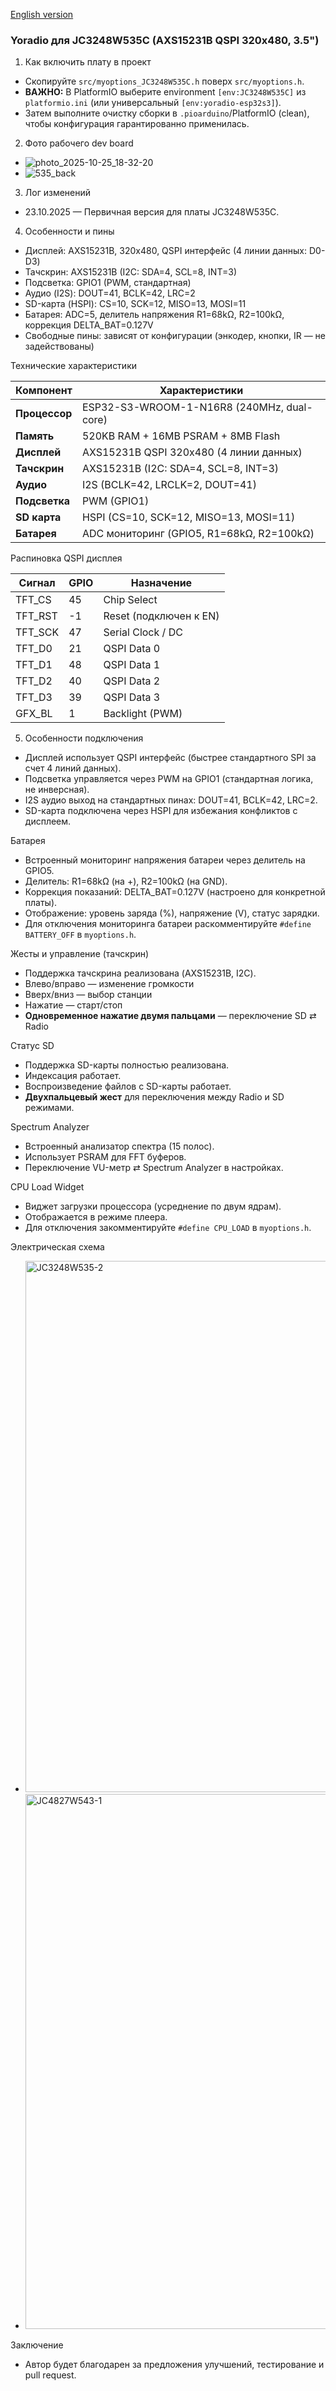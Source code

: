 [English version](README_JC3248W535C_english.md)

### Yoradio для JC3248W535C (AXS15231B QSPI 320x480, 3.5")

1) Как включить плату в проект

- Скопируйте `src/myoptions_JC3248W535C.h` поверх `src/myoptions.h`.
- **ВАЖНО:** В PlatformIO выберите environment `[env:JC3248W535C]` из `platformio.ini` (или универсальный `[env:yoradio-esp32s3]`).
- Затем выполните очистку сборки в `.pioarduino`/PlatformIO (clean), чтобы конфигурация гарантированно применилась.

2) Фото рабочего dev board

<!-- Placeholder for photos - add your photos here -->
- ![photo_2025-10-25_18-32-20](https://github.com/user-attachments/assets/8dd98024-9b3c-490f-a7c8-43c08ae6ef10)
- ![535_back](https://github.com/user-attachments/assets/63f8773d-4c97-45d0-a80b-8a596d22d3a4)



3) Лог изменений

- 23.10.2025 — Первичная версия для платы JC3248W535C.

4) Особенности и пины

- Дисплей: AXS15231B, 320x480, QSPI интерфейс (4 линии данных: D0-D3)
- Тачскрин: AXS15231B (I2C: SDA=4, SCL=8, INT=3)
- Подсветка: GPIO1 (PWM, стандартная)
- Аудио (I2S): DOUT=41, BCLK=42, LRC=2
- SD-карта (HSPI): CS=10, SCK=12, MISO=13, MOSI=11
- Батарея: ADC=5, делитель напряжения R1=68kΩ, R2=100kΩ, коррекция DELTA_BAT=0.127V
- Свободные пины: зависят от конфигурации (энкодер, кнопки, IR — не задействованы)

Технические характеристики

| Компонент | Характеристики |
|-----------|----------------|
| **Процессор** | ESP32-S3-WROOM-1-N16R8 (240MHz, dual-core) |
| **Память** | 520KB RAM + 16MB PSRAM + 8MB Flash |
| **Дисплей** | AXS15231B QSPI 320x480 (4 линии данных) |
| **Тачскрин** | AXS15231B (I2C: SDA=4, SCL=8, INT=3) |
| **Аудио** | I2S (BCLK=42, LRCLK=2, DOUT=41) |
| **Подсветка** | PWM (GPIO1) |
| **SD карта** | HSPI (CS=10, SCK=12, MISO=13, MOSI=11) |
| **Батарея** | ADC мониторинг (GPIO5, R1=68kΩ, R2=100kΩ) |

Распиновка QSPI дисплея

| Сигнал | GPIO | Назначение |
|--------|------|------------|
| TFT_CS | 45 | Chip Select |
| TFT_RST | -1 | Reset (подключен к EN) |
| TFT_SCK | 47 | Serial Clock / DC |
| TFT_D0 | 21 | QSPI Data 0 |
| TFT_D1 | 48 | QSPI Data 1 |
| TFT_D2 | 40 | QSPI Data 2 |
| TFT_D3 | 39 | QSPI Data 3 |
| GFX_BL | 1 | Backlight (PWM) |

5) Особенности подключения

- Дисплей использует QSPI интерфейс (быстрее стандартного SPI за счет 4 линий данных).
- Подсветка управляется через PWM на GPIO1 (стандартная логика, не инверсная).
- I2S аудио выход на стандартных пинах: DOUT=41, BCLK=42, LRC=2.
- SD-карта подключена через HSPI для избежания конфликтов с дисплеем.

<!-- Placeholder for wiring photos - add photos here if needed -->
<!-- 
- ![wiring1](URL_TO_WIRING_PHOTO_1)
- ![wiring2](URL_TO_WIRING_PHOTO_2)
-->

Батарея

- Встроенный мониторинг напряжения батареи через делитель на GPIO5.
- Делитель: R1=68kΩ (на +), R2=100kΩ (на GND).
- Коррекция показаний: DELTA_BAT=0.127V (настроено для конкретной платы).
- Отображение: уровень заряда (%), напряжение (V), статус зарядки.
- Для отключения мониторинга батареи раскомментируйте `#define BATTERY_OFF` в `myoptions.h`.

Жесты и управление (тачскрин)

- Поддержка тачскрина реализована (AXS15231B, I2C).
- Влево/вправо — изменение громкости
- Вверх/вниз — выбор станции
- Нажатие — старт/стоп
- **Одновременное нажатие двумя пальцами** — переключение SD ⇄ Radio

Статус SD

- Поддержка SD-карты полностью реализована.
- Индексация работает.
- Воспроизведение файлов с SD-карты работает.
- **Двухпальцевый жест** для переключения между Radio и SD режимами.

Spectrum Analyzer

- Встроенный анализатор спектра (15 полос).
- Использует PSRAM для FFT буферов.
- Переключение VU-метр ⇄ Spectrum Analyzer в настройках.

CPU Load Widget

- Виджет загрузки процессора (усреднение по двум ядрам).
- Отображается в режиме плеера.
- Для отключения закомментируйте `#define CPU_LOAD` в `myoptions.h`.

Электрическая схема 

- <img width="1414" height="850" alt="JC3248W535-2" src="https://github.com/user-attachments/assets/9db10787-32ca-49b5-98c5-666e38c4c78b" />
- <img width="1383" height="856" alt="JC4827W543-1" src="https://github.com/user-attachments/assets/ff23e1ba-4d69-4e93-8127-b347c2fa4ae8" />

Заключение

- Автор будет благодарен за предложения улучшений, тестирование и pull request.

